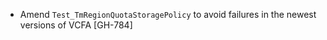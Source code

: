 * Amend `Test_TmRegionQuotaStoragePolicy` to avoid failures in the newest versions of VCFA [GH-784]
